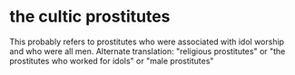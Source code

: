 # the cultic prostitutes

This probably refers to prostitutes who were associated with idol worship and who were all men. Alternate translation: "religious prostitutes" or "the prostitutes who worked for idols" or "male prostitutes"

